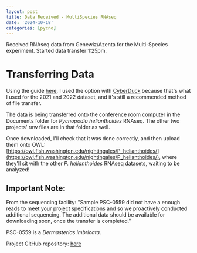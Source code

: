 ```yaml
---
layout: post
title: Data Received - MultiSpecies RNAseq
date: '2024-10-18'
categories: [pycno]
---
```

Received RNAseq data from Genewiz/Azenta for the Multi-Species experiment. Started data transfer 1:25pm.

# Transferring Data
Using the guide [here](https://web.azenta.com/hubfs/2019-03%20GEN%20NGS%20-%20ATAC-Seq%20FAQs/13012-M&G%200523%20sFTP%20Data%20Download%20Guide.pdf), I used the option with [CyberDuck](https://cyberduck.io/download/) because that's what I used for the 2021 and 2022 dataset, and it's still a recommended method of file transfer.

The data is being transferred onto the conference room computer in the Documents folder for _Pycnopodia helianthoides_ RNAseq. The other two projects' raw files are in that folder as well.

Once downloaded, I'll check that it was done correctly, and then upload them onto OWL: [https://owl.fish.washington.edu/nightingales/P_helianthoides/](https://owl.fish.washington.edu/nightingales/P_helianthoides/), where they'll sit with the other _P. helianthoides_ RNAseq datasets, waiting to be analyzed!

## Important Note:  
From the sequencing facility:
"Sample PSC-0559 did not have a enough reads to meet your project specifications and so we proactively conducted additional sequencing. The additional data should be available for downloading soon, once the transfer is completed."

PSC-0559 is a _Dermasterias imbricata_.

Project GitHub repository: [here](https://github.com/grace-ac/project-pycno-multispecies-2023/tree/main)

